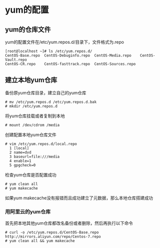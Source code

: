 # yum的配置

## yum的仓库文件

yum的配置文件在/etc/yum.repos.d/目录下，文件格式为.repo

```shell
[root@localhost ~]# ls /etc/yum.repos.d/
CentOS-Base.repo  CentOS-Debuginfo.repo  CentOS-Media.repo    CentOS-Vault.repo
CentOS-CR.repo    CentOS-fasttrack.repo  CentOS-Sources.repo
```

## 建立本地yum仓库

备份原yum仓库目录，建立自己的yum仓库

```shell
# mv /etc/yum.repos.d /etc/yum.repos.d.bak
# mkdir /etc/yum.repos.d
```

将yum仓库挂载或者复制到本地

```shell
# mount /dev/cdrom /media
```

创建配置本地yum仓库文件

```shell
# vim /etc/yum.repos.d/local.repo
  1 [local]
  2 name=dvd
  3 baseurl=file:///media
  4 enable=1
  5 gpgcheck=0
```

检查yum仓库是否配置成功

```shell
# yum clean all
# yum makecache
```

如果yum makecache没有报错而且成功建立了元数据，那么本地仓库搭建成功

### 用阿里云的yum仓库

首先把本地其他yum仓库都改名备份或者删除，然后再执行以下命令

```shell
# curl -o /etc/yum.repos.d/CentOS-Base.repo http://mirrors.aliyun.com/repo/Centos-7.repo
# yum clean all && yum makecache
```